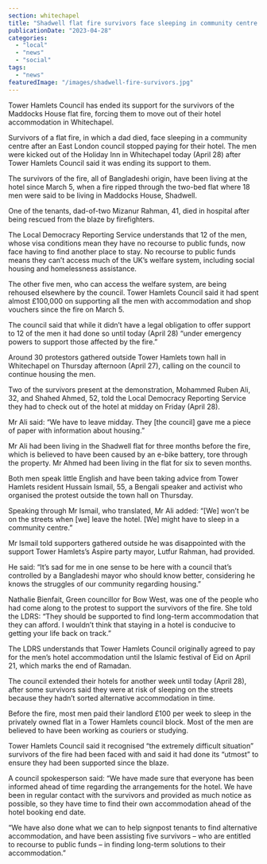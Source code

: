 ```yaml
---
section: whitechapel
title: "Shadwell flat fire survivors face sleeping in community centre as Council withdraws support"
publicationDate: "2023-04-28"
categories: 
  - "local"
  - "news"
  - "social"
tags: 
  - "news"
featuredImage: "/images/shadwell-fire-survivors.jpg"
---
```


Tower Hamlets Council has ended its support for the survivors of the Maddocks House flat fire, forcing them to move out of their hotel accommodation in Whitechapel. 

Survivors of a flat fire, in which a dad died, face sleeping in a community centre after an East London council stopped paying for their hotel. The men were kicked out of the Holiday Inn in Whitechapel today (April 28) after Tower Hamlets Council said it was ending its support to them. 

The survivors of the fire, all of Bangladeshi origin, have been living at the hotel since March 5, when a fire ripped through the two-bed flat where 18 men were said to be living in Maddocks House, Shadwell.

One of the tenants, dad-of-two Mizanur Rahman, 41, died in hospital after being rescued from the blaze by firefighters. 

The Local Democracy Reporting Service understands that 12 of the men, whose visa conditions mean they have no recourse to public funds, now face having to find another place to stay. No recourse to public funds means they can’t access much of the UK’s welfare system, including social housing and homelessness assistance. 

The other five men, who can access the welfare system, are being rehoused elsewhere by the council. Tower Hamlets Council said it had spent almost £100,000 on supporting all the men with accommodation and shop vouchers since the fire on March 5. 

The council said that while it didn’t have a legal obligation to offer support to 12 of the men it had done so until today (April 28) “under emergency powers to support those affected by the fire.” 

Around 30 protestors gathered outside Tower Hamlets town hall in Whitechapel on Thursday afternoon (April 27), calling on the council to continue housing the men.

Two of the survivors present at the demonstration, Mohammed Ruben Ali, 32, and Shahed Ahmed, 52, told the Local Democracy Reporting Service they had to check out of the hotel at midday on Friday (April 28).

Mr Ali said: “We have to leave midday. They \[the council\] gave me a piece of paper with information about housing.” 

Mr Ali had been living in the Shadwell flat for three months before the fire, which is believed to have been caused by an e-bike battery, tore through the property. Mr Ahmed had been living in the flat for six to seven months. 

Both men speak little English and have been taking advice from Tower Hamlets resident Hussain Ismail, 55, a Bengali speaker and activist who organised the protest outside the town hall on Thursday.

Speaking through Mr Ismail, who translated, Mr Ali added: “\[We\] won’t be on the streets when \[we\] leave the hotel. \[We\] might have to sleep in a community centre.”

Mr Ismail told supporters gathered outside he was disappointed with the support Tower Hamlets’s Aspire party mayor, Lutfur Rahman, had provided. 

He said: “It’s sad for me in one sense to be here with a council that’s controlled by a Bangladeshi mayor who should know better, considering he knows the struggles of our community regarding housing.”

Nathalie Bienfait, Green councillor for Bow West, was one of the people who had come along to the protest to support the survivors of the fire. She told the LDRS: “They should be supported to find long-term accommodation that they can afford. I wouldn’t think that staying in a hotel is conducive to getting your life back on track.” 

The LDRS understands that Tower Hamlets Council originally agreed to pay for the men’s hotel accommodation until the Islamic festival of Eid on April 21, which marks the end of Ramadan. 

The council extended their hotels for another week until today (April 28), after some survivors said they were at risk of sleeping on the streets because they hadn’t sorted alternative accommodation in time. 

Before the fire, most men paid their landlord £100 per week to sleep in the privately owned flat in a Tower Hamlets council block. Most of the men are believed to have been working as couriers or studying. 

Tower Hamlets Council said it recognised “the extremely difficult situation” survivors of the fire had been faced with and said it had done its “utmost” to ensure they had been supported since the blaze.

A council spokesperson said: “We have made sure that everyone has been informed ahead of time regarding the arrangements for the hotel. We have been in regular contact with the survivors and provided as much notice as possible, so they have time to find their own accommodation ahead of the hotel booking end date.

“We have also done what we can to help signpost tenants to find alternative accommodation, and have been assisting five survivors – who are entitled to recourse to public funds – in finding long-term solutions to their accommodation.”
